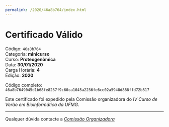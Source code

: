 ```yaml
---
permalink: /2020/46a8b764/index.html
---
```


# Certificado Válido

Código: `46a8b764`<br>
Categoria: **minicurso**<br>
Curso: **Proteogenômica**<br>
Data: **30/01/2020**<br>
Carga Horária: **4**<br>
Edição: **2020**<br>


Código completo: `46a8b7649045d1b68fe8237f9c60ca1045a2236fe6ce02a5948d888ffd72b517`


Este certificado foi expedido pela Comissão organizadora do *IV Curso de Verão em Bioinformática da UFMG*.

----

Qualquer dúvida contacte a [_Comissão Organizadora_](<mailto:cursobioinfoufmg@gmail.com$subject=[Certificados]>)

